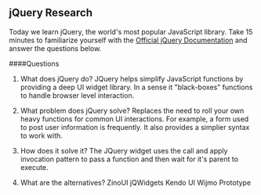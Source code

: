 ## jQuery Research

Today we learn jQuery, the world's most popular JavaScript library. Take 15 minutes to familiarize yourself with the [Official jQuery Documentation](http://jquery.com/) and answer the questions below.

####Questions
1. What does jQuery do?
JQuery helps simplify JavaScript functions by providing a deep UI widget library. In a sense it "black-boxes" functions to handle browser level interaction.

1. What problem does jQuery solve?
Replaces the need to roll your own heavy functions for  common UI interactions. For example, a form used to post user information is frequently. It also provides a simplier syntax to work with.

1. How does it solve it?
The JQuery widget uses the call and apply invocation pattern to pass a function and then wait for it's parent to execute.

1. What are the alternatives?
ZinoUI
jQWidgets
Kendo UI
Wijmo
Prototype
